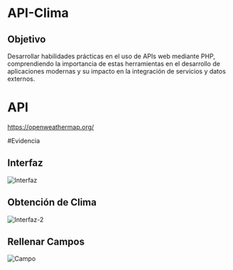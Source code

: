# API-Clima

## Objetivo
  Desarrollar habilidades prácticas en el uso de APIs web mediante PHP, comprendiendo la importancia de estas herramientas en el desarrollo de aplicaciones modernas y su impacto en la integración de servicios y datos externos.


# API

https://openweathermap.org/

#Evidencia
## Interfaz


![Interfaz](https://github.com/HugoJz/API-Clima/assets/84484618/87018ea1-8ec4-47dc-87ad-d6be05dd7b29)



## Obtención de Clima

![Interfaz-2](https://github.com/HugoJz/API-Clima/assets/84484618/d6758953-721c-41ac-85fd-420367c16040)


## Rellenar Campos

![Campo](https://github.com/HugoJz/API-Clima/assets/84484618/8961c3f8-d9a1-4ef3-9d00-7e49fe8aded3)

